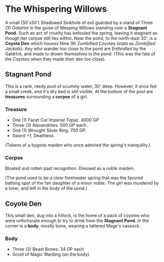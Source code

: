 # The Whispering Willows

A small (50'x50') Shadowed Sinkhole of evil guarded by a stand of Three (3) _Galdrtré_ in the guise of Weeping Willows standing over a **Stagnant Pond.** Such an act of cruelty has befouled the spring, leaving it stagnant as though her corpse still lies within. Near the pond, to the north-east 30', is a **Coyote Den** which houses Nine (9) Zombified Coyotes (stats as _Zombified Jackals_). Any who wander too close to the pond are _Enthralled_ by the Galdrtré, and made to drown themselves in the pond. (This was the fate of the Coyotes when they made their den too close).

## Stagnant Pond

This is a rank, reedy pool of scummy water, 30' deep. However, it once fed a small creek, and it's dry bed is still visible. At the bottom of the pool are **treasures** surrounding a **corpse** of a girl.

### Treasure

- One (1) Facet Cut Imperial Topaz. 4000 GP
- Three (3) Alexandrites. 500 GP each.
- One (1) Wrought Silver Ring. 700 GP.
- Sword +1, Deathless

(Tokens of a bygone maiden who once admired the spring's tranquility.)

### Corpse

Bloated and rotten past recognition. Dressed as a noble maiden.

(The pond used to be a clear freshwater spring that was the favored bathing spot of the fair daughter of a minor noble. The girl was murdered by a lover, and left in the body of the pond.)

## Coyote Den

This small den, dug into a hillock, is the home of a pack of coyotes who were unfortunate enough to try to drink from the **Stagnant Pond.** In the corner is a **body**, mostly bone, wearing a tattered Mage's cassock.

### Body

- Three (3) Beast Bones: 34 GP each
- Scroll of Magic Warding (on the body)
